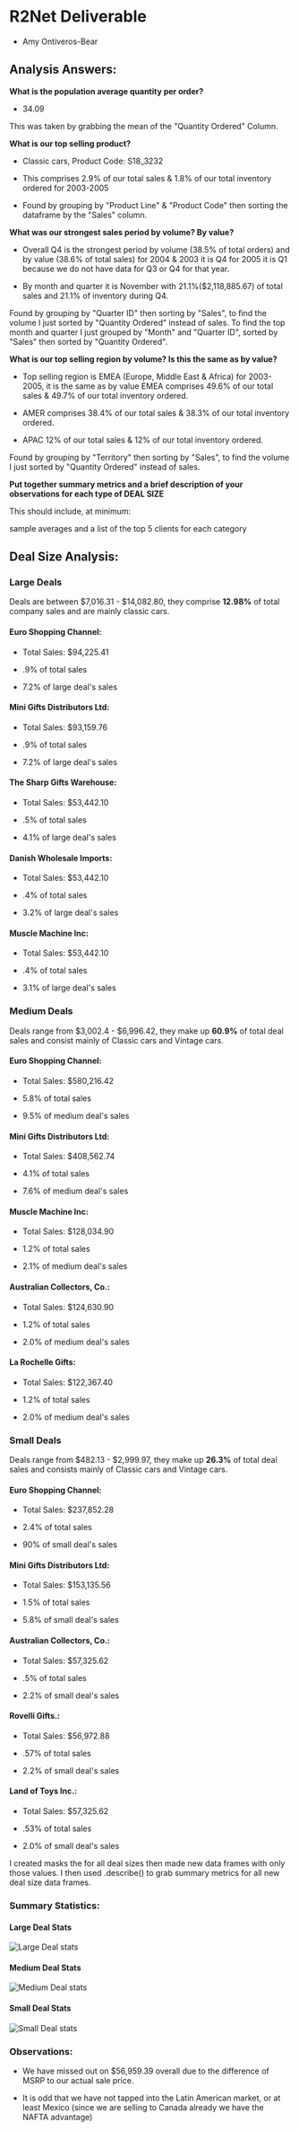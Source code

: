 # R2Net Deliverable
- Amy Ontiveros-Bear



## Analysis Answers:

**What is the population average quantity per order?**

- 34.09

This was taken by grabbing the mean of the "Quantity Ordered" Column.

**What is our top selling product?**

- Classic cars, Product Code: S18_3232
- This comprises 2.9% of our total sales & 1.8% of our total inventory ordered for 2003-2005



- Found by grouping by "Product Line" & "Product Code" then sorting the dataframe by the "Sales" column.

**What was our strongest sales period by volume? By value?**

- Overall Q4 is the strongest period by volume (38.5% of total orders) and by value (38.6% of total sales)
for 2004 & 2003 it is Q4 for 2005 it is Q1 because we do not have data for Q3 or Q4 for that year.

- By month and quarter it is November with 21.1%($2,118,885.67) of total sales and 21.1% of inventory during Q4.

Found by grouping by "Quarter ID" then sorting by "Sales", to find the volume I just sorted by "Quantity Ordered" instead of sales. To find the top month and quarter I just grouped by "Month" and "Quarter ID", sorted by "Sales" then sorted by "Quantity Ordered".

**What is our top selling region by volume? Is this the same as by value?**

- Top selling region is EMEA (Europe, Middle East & Africa) for 2003-2005, it is the same as by value
EMEA comprises 49.6% of our total sales & 49.7% of our total inventory ordered.

- AMER comprises 38.4% of our total sales & 38.3% of our total inventory ordered.

- APAC 12% of our total sales & 12% of our total inventory ordered.


Found by grouping by "Territory" then sorting by "Sales", to find the volume I just sorted by "Quantity Ordered" instead of sales.

**Put together summary metrics and a brief description of your observations for each type of DEAL SIZE**

This should include, at minimum:

sample averages and a list of the top 5 clients for each category


## Deal Size Analysis:

### Large Deals

Deals are between $7,016.31 - $14,082.80, they comprise **12.98%** of total company sales and are mainly classic cars.

#### Euro Shopping Channel:

- Total Sales: $94,225.41

- .9% of total sales

- 7.2% of large deal's sales

#### Mini Gifts Distributors Ltd:

- Total Sales: $93,159.76

- .9% of total sales

- 7.2% of large deal's sales

#### The Sharp Gifts Warehouse:

- Total Sales: $53,442.10

- .5% of total sales

- 4.1% of large deal's sales

#### Danish Wholesale Imports:

- Total Sales: $53,442.10

- .4% of total sales

- 3.2% of large deal's sales 

#### Muscle Machine Inc:

- Total Sales: $53,442.10

- .4% of total sales

- 3.1% of large deal's sales   
    
### Medium Deals

Deals range from $3,002.4 - $6,996.42, they make up **60.9%** of total deal sales and consist mainly of Classic cars and Vintage cars.


#### Euro Shopping Channel:

- Total Sales: $580,216.42

- 5.8% of total sales

- 9.5% of medium deal's sales
    
#### Mini Gifts Distributors Ltd:

- Total Sales: $408,562.74

- 4.1% of total sales

- 7.6% of medium deal's sales

#### Muscle Machine Inc:

- Total Sales: $128,034.90

- 1.2% of total sales

- 2.1% of medium deal's sales

#### Australian Collectors, Co.:

- Total Sales: $124,630.90

- 1.2% of total sales

- 2.0% of medium deal's sales 

#### La Rochelle Gifts:

- Total Sales: $122,367.40

- 1.2% of total sales

- 2.0% of medium deal's sales   

    
 ### Small Deals

Deals range from $482.13 - $2,999.97, they make up **26.3%** of total deal sales and consists mainly of Classic cars and Vintage cars.

#### Euro Shopping Channel:

- Total Sales: $237,852.28

- 2.4% of total sales

- 90% of small deal's sales

#### Mini Gifts Distributors Ltd:

- Total Sales: $153,135.56

- 1.5% of total sales

- 5.8% of small deal's sales

#### Australian Collectors, Co.:

- Total Sales: $57,325.62

- .5% of total sales

- 2.2% of small deal's sales

#### Rovelli Gifts.:

- Total Sales: $56,972.88

- .57% of total sales

- 2.2% of small deal's sales 

#### Land of Toys Inc.:

- Total Sales: $57,325.62

- .53% of total sales

- 2.0% of small deal's sales 
    
    
I created masks the for all deal sizes then made new data frames with only those values. I then used .describe() to grab summary metrics for all new deal size data frames.


### Summary Statistics:
#### Large Deal Stats
 
![Large Deal stats](/images/Large_deals_summary_Statistics.png)

#### Medium Deal Stats

![Medium Deal stats](/images/Medium_deals_summary_statistics.png)

#### Small  Deal Stats

![Small Deal stats](/images/Small_deals_summary_statistics.png)


### Observations:

- We have missed out on $56,959.39 overall due to the difference of MSRP to our actual sale price.

- It is odd that we have not tapped into the Latin American market, or at least Mexico (since we are selling to Canada already we have the NAFTA advantage)
